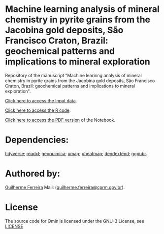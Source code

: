 # Machine learning analysis of mineral chemistry in pyrite grains from the Jacobina gold deposits, São Francisco Craton, Brazil: geochemical patterns and implications to mineral exploration

Repository of the manuscript "Machine learning analysis of mineral chemistry in pyrite grains from the Jacobina gold deposits, São Francisco Craton, Brazil: geochemical patterns and implications to mineral exploration".


[Click here to access the Input data](piritas_jacobina_editada_v2.csv).

[Click here to access the R code](Jacobina_LA-ICP-MS_code.Rmd).

[Click here to access the PDF version](Jacobina_LA-ICP-MS_code.pdf) of the Notebook.

# Dependencies:

   [tidyverse](https://cran.r-project.org/web/packages/tidyverse/index.html);
   [readxl](https://cran.r-project.org/web/packages/readxl/index.html);
   [geoquimica](https://github.com/gferrsilva/geoquimica);
   [umap](https://cran.r-project.org/web/packages/umap/index.html);
   [pheatmap](https://cran.r-project.org/web/packages/pheatmap/index.html);
   [dendextend](https://cran.r-project.org/web/packages/dendextend/index.html);
   [ggpubr](https://cran.r-project.org/web/packages/ggpubr/index.html).

# Authored by:

[Guilherme Ferreira](https://www.linkedin.com/in/guilherme-ferreira-92530350/) Mail: (guilherme.ferreira@cprm.gov.br).


# License

The source code for Qmin is licensed under the GNU-3 License, see [LICENSE](LICENSE)
